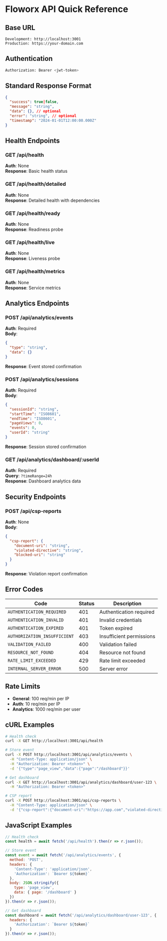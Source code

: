 # Floworx API Quick Reference

## Base URL
```
Development: http://localhost:3001
Production: https://your-domain.com
```

## Authentication
```bash
Authorization: Bearer <jwt-token>
```

## Standard Response Format
```json
{
  "success": true|false,
  "message": "string",
  "data": {}, // optional
  "error": "string", // optional
  "timestamp": "2024-01-01T12:00:00.000Z"
}
```

## Health Endpoints

### GET /api/health
**Auth**: None  
**Response**: Basic health status

### GET /api/health/detailed
**Auth**: None  
**Response**: Detailed health with dependencies

### GET /api/health/ready
**Auth**: None  
**Response**: Readiness probe

### GET /api/health/live
**Auth**: None  
**Response**: Liveness probe

### GET /api/health/metrics
**Auth**: None  
**Response**: Service metrics

## Analytics Endpoints

### POST /api/analytics/events
**Auth**: Required  
**Body**:
```json
{
  "type": "string",
  "data": {}
}
```
**Response**: Event stored confirmation

### POST /api/analytics/sessions
**Auth**: Required  
**Body**:
```json
{
  "sessionId": "string",
  "startTime": "ISO8601",
  "endTime": "ISO8601",
  "pageViews": 0,
  "events": 0,
  "userId": "string"
}
```
**Response**: Session stored confirmation

### GET /api/analytics/dashboard/:userId
**Auth**: Required  
**Query**: `?timeRange=24h`  
**Response**: Dashboard analytics data

## Security Endpoints

### POST /api/csp-reports
**Auth**: None  
**Body**:
```json
{
  "csp-report": {
    "document-uri": "string",
    "violated-directive": "string",
    "blocked-uri": "string"
  }
}
```
**Response**: Violation report confirmation

## Error Codes

| Code | Status | Description |
|------|--------|-------------|
| `AUTHENTICATION_REQUIRED` | 401 | Authentication required |
| `AUTHENTICATION_INVALID` | 401 | Invalid credentials |
| `AUTHENTICATION_EXPIRED` | 401 | Token expired |
| `AUTHORIZATION_INSUFFICIENT` | 403 | Insufficient permissions |
| `VALIDATION_FAILED` | 400 | Validation failed |
| `RESOURCE_NOT_FOUND` | 404 | Resource not found |
| `RATE_LIMIT_EXCEEDED` | 429 | Rate limit exceeded |
| `INTERNAL_SERVER_ERROR` | 500 | Server error |

## Rate Limits

- **General**: 100 req/min per IP
- **Auth**: 10 req/min per IP
- **Analytics**: 1000 req/min per user

## cURL Examples

```bash
# Health check
curl -X GET http://localhost:3001/api/health

# Store event
curl -X POST http://localhost:3001/api/analytics/events \
  -H "Content-Type: application/json" \
  -H "Authorization: Bearer <token>" \
  -d '{"type":"page_view","data":{"page":"/dashboard"}}'

# Get dashboard
curl -X GET http://localhost:3001/api/analytics/dashboard/user-123 \
  -H "Authorization: Bearer <token>"

# CSP report
curl -X POST http://localhost:3001/api/csp-reports \
  -H "Content-Type: application/json" \
  -d '{"csp-report":{"document-uri":"https://app.com","violated-directive":"script-src"}}'
```

## JavaScript Examples

```javascript
// Health check
const health = await fetch('/api/health').then(r => r.json());

// Store event
const event = await fetch('/api/analytics/events', {
  method: 'POST',
  headers: {
    'Content-Type': 'application/json',
    'Authorization': `Bearer ${token}`
  },
  body: JSON.stringify({
    type: 'page_view',
    data: { page: '/dashboard' }
  })
}).then(r => r.json());

// Get dashboard
const dashboard = await fetch('/api/analytics/dashboard/user-123', {
  headers: {
    'Authorization': `Bearer ${token}`
  }
}).then(r => r.json());
```
